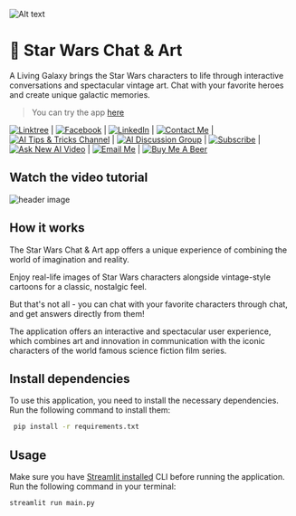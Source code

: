 ![Alt text](https://i.imgur.com/RhRQLLN.jpg)

# 👀 Star Wars Chat & Art

A Living Galaxy brings the Star Wars characters to life through interactive conversations and spectacular vintage art. Chat with your favorite heroes and create unique galactic memories.

> You can try the app [here](https://sagi-starwars-chatbot.streamlit.app/)

[![Linktree](https://img.shields.io/badge/linktree-white?style=for-the-badge&logo=linktree&logoColor=43E55E)](https://linktr.ee/sagib?lt_utm_source=lt_share_link#373198503) |
[![Facebook](https://img.shields.io/badge/facebook-white?style=for-the-badge&logo=facebook&logoColor=0866FF)](https://www.facebook.com/sagi.baron) |
[![LinkedIn](https://img.shields.io/badge/linkedin-white?style=for-the-badge&logo=linkedin&logoColor=0A66C2)](https://www.linkedin.com/in/sagi-bar-on) |
[![Contact Me](https://img.shields.io/badge/CONTACT_ME-white?style=for-the-badge&logo=whatsapp&logoColor=25D366)](https://api.whatsapp.com/send?phone=972549995050) |
[![AI Tips & Tricks Channel](https://img.shields.io/badge/AI_TIPS_&_TRICKS_CHANNEL-white?style=for-the-badge&logo=whatsapp&logoColor=25D366)](https://whatsapp.com/channel/0029Vaj33VkEawds11JP9o1c) |
[![AI Discussion Group](https://img.shields.io/badge/AI_DISCUSSION_GROUP-white?style=for-the-badge&logo=whatsapp&logoColor=25D366)](https://whatsapp.com/channel/0029Vaj33VkEawds11JP9o1c) |
[![Subscribe](https://img.shields.io/badge/Subscribe_to_my_YouTube_channel-white?style=for-the-badge&logo=youtube&logoColor=FF0000)](https://www.youtube.com/@SagiBaron) |
[![Ask New AI Video](https://img.shields.io/badge/Ask_For_New_AI_Video-white?style=for-the-badge&logo=GoogleForms&logoColor=7248B9)](https://forms.gle/b5hw4Rfe6ZtXuiQV6) |
[![Email Me](https://img.shields.io/badge/email_me-white?style=for-the-badge&logo=gmail&logoColor=EA4335)](mailto:sagi.baron76@gmail.com) |
[![Buy Me A Beer](https://img.shields.io/badge/Buy_Me_A_Beer-white?style=for-the-badge&logo=buymeacoffee&logoColor=FFDD00)](https://buymeacoffee.com/sagibar)

## Watch the video tutorial

![header image](https://i.imgur.com/Ds2Vibi.jpg)

## How it works

The Star Wars Chat & Art app offers a unique experience of combining the world of imagination and reality.

Enjoy real-life images of Star Wars characters alongside vintage-style cartoons for a classic, nostalgic feel.

But that's not all - you can chat with your favorite characters through chat, and get answers directly from them!

The application offers an interactive and spectacular user experience, which combines art and innovation in communication with the iconic characters of the world famous science fiction film series.

## Install dependencies

To use this application, you need to install the necessary dependencies.  
Run the following command to install them:

```sh
 pip install -r requirements.txt
```

## Usage

Make sure you have [Streamlit installed](https://docs.streamlit.io/) CLI before running the application.  
Run the following command in your terminal:

```
streamlit run main.py
```
